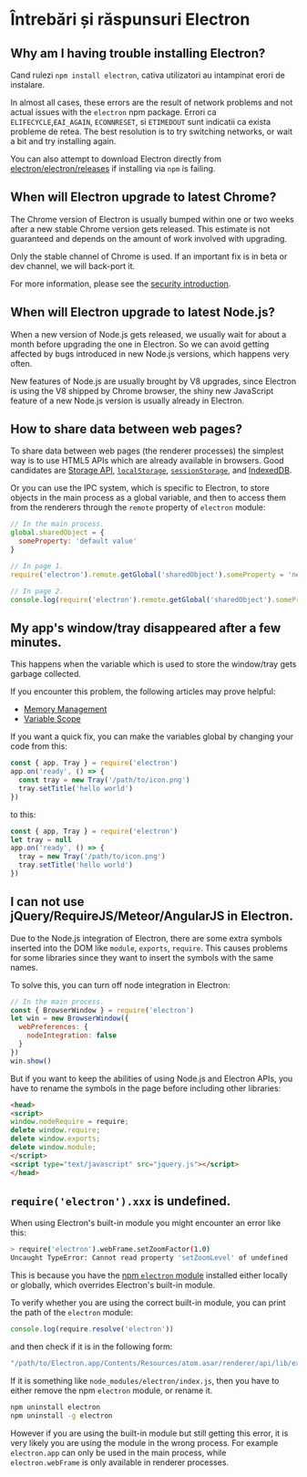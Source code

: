 # Întrebări și răspunsuri Electron

## Why am I having trouble installing Electron?

Cand rulezi `npm install electron`, cativa utilizatori au intampinat erori de instalare.

In almost all cases, these errors are the result of network problems and not actual issues with the `electron` npm package. Errori ca `ELIFECYCLE`,`EAI_AGAIN`, `ECONNRESET`, si `ETIMEDOUT` sunt indicatii ca exista probleme de retea. The best resolution is to try switching networks, or wait a bit and try installing again.

You can also attempt to download Electron directly from [electron/electron/releases](https://github.com/electron/electron/releases) if installing via `npm` is failing.

## When will Electron upgrade to latest Chrome?

The Chrome version of Electron is usually bumped within one or two weeks after a new stable Chrome version gets released. This estimate is not guaranteed and depends on the amount of work involved with upgrading.

Only the stable channel of Chrome is used. If an important fix is in beta or dev channel, we will back-port it.

For more information, please see the [security introduction](tutorial/security.md).

## When will Electron upgrade to latest Node.js?

When a new version of Node.js gets released, we usually wait for about a month before upgrading the one in Electron. So we can avoid getting affected by bugs introduced in new Node.js versions, which happens very often.

New features of Node.js are usually brought by V8 upgrades, since Electron is using the V8 shipped by Chrome browser, the shiny new JavaScript feature of a new Node.js version is usually already in Electron.

## How to share data between web pages?

To share data between web pages (the renderer processes) the simplest way is to use HTML5 APIs which are already available in browsers. Good candidates are [Storage API](https://developer.mozilla.org/en-US/docs/Web/API/Storage), [`localStorage`](https://developer.mozilla.org/en-US/docs/Web/API/Window/localStorage), [`sessionStorage`](https://developer.mozilla.org/en-US/docs/Web/API/Window/sessionStorage), and [IndexedDB](https://developer.mozilla.org/en-US/docs/Web/API/IndexedDB_API).

Or you can use the IPC system, which is specific to Electron, to store objects in the main process as a global variable, and then to access them from the renderers through the `remote` property of `electron` module:

```javascript
// In the main process.
global.sharedObject = {
  someProperty: 'default value'
}
```

```javascript
// In page 1.
require('electron').remote.getGlobal('sharedObject').someProperty = 'new value'
```

```javascript
// In page 2.
console.log(require('electron').remote.getGlobal('sharedObject').someProperty)
```

## My app's window/tray disappeared after a few minutes.

This happens when the variable which is used to store the window/tray gets garbage collected.

If you encounter this problem, the following articles may prove helpful:

* [Memory Management](https://developer.mozilla.org/en-US/docs/Web/JavaScript/Memory_Management)
* [Variable Scope](https://msdn.microsoft.com/library/bzt2dkta(v=vs.94).aspx)

If you want a quick fix, you can make the variables global by changing your code from this:

```javascript
const { app, Tray } = require('electron')
app.on('ready', () => {
  const tray = new Tray('/path/to/icon.png')
  tray.setTitle('hello world')
})
```

to this:

```javascript
const { app, Tray } = require('electron')
let tray = null
app.on('ready', () => {
  tray = new Tray('/path/to/icon.png')
  tray.setTitle('hello world')
})
```

## I can not use jQuery/RequireJS/Meteor/AngularJS in Electron.

Due to the Node.js integration of Electron, there are some extra symbols inserted into the DOM like `module`, `exports`, `require`. This causes problems for some libraries since they want to insert the symbols with the same names.

To solve this, you can turn off node integration in Electron:

```javascript
// In the main process.
const { BrowserWindow } = require('electron')
let win = new BrowserWindow({
  webPreferences: {
    nodeIntegration: false
  }
})
win.show()
```

But if you want to keep the abilities of using Node.js and Electron APIs, you have to rename the symbols in the page before including other libraries:

```html
<head>
<script>
window.nodeRequire = require;
delete window.require;
delete window.exports;
delete window.module;
</script>
<script type="text/javascript" src="jquery.js"></script>
</head>
```

## `require('electron').xxx` is undefined.

When using Electron's built-in module you might encounter an error like this:

```sh
> require('electron').webFrame.setZoomFactor(1.0)
Uncaught TypeError: Cannot read property 'setZoomLevel' of undefined
```

This is because you have the [npm `electron` module](https://www.npmjs.com/package/electron) installed either locally or globally, which overrides Electron's built-in module.

To verify whether you are using the correct built-in module, you can print the path of the `electron` module:

```javascript
console.log(require.resolve('electron'))
```

and then check if it is in the following form:

```sh
"/path/to/Electron.app/Contents/Resources/atom.asar/renderer/api/lib/exports/electron.js"
```

If it is something like `node_modules/electron/index.js`, then you have to either remove the npm `electron` module, or rename it.

```sh
npm uninstall electron
npm uninstall -g electron
```

However if you are using the built-in module but still getting this error, it is very likely you are using the module in the wrong process. For example `electron.app` can only be used in the main process, while `electron.webFrame` is only available in renderer processes.